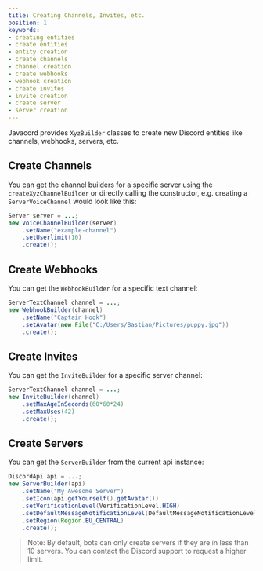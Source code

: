 ```yaml
---
title: Creating Channels, Invites, etc.
position: 1
keywords:
- creating entities
- create entities
- entity creation
- create channels
- channel creation
- create webhooks
- webhook creation
- create invites
- invite creation
- create server
- server creation
---
```


Javacord provides `XyzBuilder` classes to create new Discord entities like channels, webhooks, servers, etc.

## Create Channels

You can get the channel builders for a specific server using the `createXyzChannelBuilder` or directly calling the constructor, e.g. creating a `ServerVoiceChannel` would look like this:
```java
Server server = ...;
new VoiceChannelBuilder(server)
    .setName("example-channel")
    .setUserlimit(10)
    .create();
```

## Create Webhooks

You can get the `WebhookBuilder` for a specific text channel:
```java
ServerTextChannel channel = ...;
new WebhookBuilder(channel)
    .setName("Captain Hook")
    .setAvatar(new File("C:/Users/Bastian/Pictures/puppy.jpg"))
    .create();
```

## Create Invites

You can get the `InviteBuilder` for a specific server channel:
```java
ServerTextChannel channel = ...;
new InviteBuilder(channel)
    .setMaxAgeInSeconds(60*60*24)
    .setMaxUses(42)
    .create();
```

## Create Servers

You can get the `ServerBuilder` from the current api instance:
```java
DiscordApi api = ...;
new ServerBuilder(api)
    .setName("My Awesome Server")
    .setIcon(api.getYourself().getAvatar())
    .setVerificationLevel(VerificationLevel.HIGH)
    .setDefaultMessageNotificationLevel(DefaultMessageNotificationLevel.ONLY_MENTIONS)
    .setRegion(Region.EU_CENTRAL)
    .create();
```
> Note: By default, bots can only create servers if they are in less than 10 servers. You can contact the Discord support to request a higher limit.
